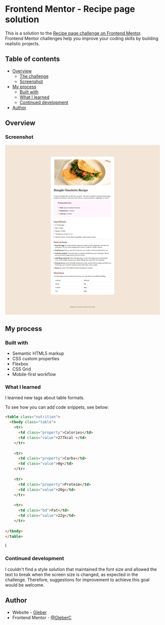 # Frontend Mentor - Recipe page solution

This is a solution to the [Recipe page challenge on Frontend Mentor](https://www.frontendmentor.io/challenges/recipe-page-KiTsR8QQKm). Frontend Mentor challenges help you improve your coding skills by building realistic projects. 

## Table of contents

- [Overview](#overview)
  - [The challenge](#the-challenge)
  - [Screenshot](#screenshot)
- [My process](#my-process)
  - [Built with](#built-with)
  - [What I learned](#what-i-learned)
  - [Continued development](#continued-development)
- [Author](#author)




## Overview

### Screenshot

![](./assets/images/screenshot_page.jpg/)





## My process

### Built with

- Semantic HTML5 markup
- CSS custom properties
- Flexbox
- CSS Grid
- Mobile-first workflow


### What I learned


I learned new tags about table formats.

To see how you can add code snippets, see below:

```html
<table class="nutrition">
  <tbody class="table">
    <tr>
      <td class="property">Calories</td>
      <td class="value">277kcal </td>
    </tr>

    <tr>
      <td class="property">Carbs</td>
      <td class="value">0g</td>
    </tr>

    <tr>
      <td class="property">Proteim</td>
      <td class="value">20g</td>
    </tr>

    <tr>
      <td class="bd">Fat</td>
      <td class="value">22g</td>
    </tr>

</tbody>
</table>
```



I
### Continued development

I couldn't find a style solution that maintained the font size and allowed the text to break when the screen size is changed, as expected in the challenge. Therefore, suggestions for improvement to achieve this goal would be welcome.



## Author

- Website - [Gleber](https://www.linkedin.com/in/gleber-cagnoni-99b23217/)
- Frontend Mentor - [@GleberC](https://www.frontendmentor.io/profile/GleberC)



